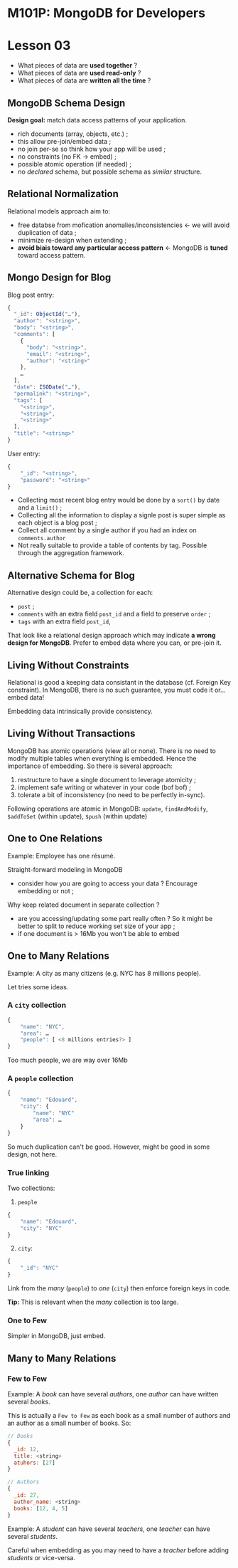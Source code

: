 # M101P: MongoDB for Developers

# Lesson 03

* What pieces of data are **used together** ?
* What pieces  of data are **used read-only** ?
* What pieces  of data are **written all the time** ?


 ## MongoDB Schema Design
 
**Design goal:** match data access patterns of your application.

* rich documents (array, objects, etc.) ;
* this allow pre-join/embed data ;
* no join per-se so think how your app will be used ;
* no constraints (no FK → embed) ;
* possible atomic operation (if needed) ;
* no _declared_ schema, but possible schema as _similar_ structure.

## Relational Normalization

Relational models approach aim to:
 
* free databse from mofication anomalies/inconsistencies ← we will avoid duplication of data ;
* minimize re-design when extending ;
* **avoid biais toward any particular access pattern** ← MongoDB is **tuned** toward access pattern.

## Mongo Design for Blog

Blog post entry:

```js
{
  "_id": ObjectId("…"),
  "author": "<string>",
  "body": "<string>",
  "comments": [
    {
      "body": "<string>",
      "email": "<string>",
      "author": "<string>"
    },
    …
  ],
  "date": ISODate("…"),
  "permalink": "<string>",
  "tags": [
    "<string>",
    "<string>",
    "<string>"
  ],
  "title": "<string>"
}
```

User entry:
```js
{
    "_id": "<string>",
    "password": "<string>"
}
```

* Collecting most recent blog entry would be done by a `sort()` by date and a `limit()` ;
* Collecting all the information to display a signle post is super simple as each object is a blog post ;
* Collect all comment by a single author if you had an index on `comments.author` 
* Not really suitable to provide a table of contents by tag. Possible through the aggregation framework.


## Alternative Schema for Blog

Alternative design could be, a collection for each:

* `post` ;
* `comments` with an extra field `post_id` and a field to preserve `order` ;
* `tags` with an extra field `post_id`,

That look like a relational design approach which may indicate **a wrong design for MongoDB**. Prefer to embed data 
where you can, or pre-join it.
 
## Living Without Constraints

Relational is good a keeping data consistant in the database (cf. Foreign Key constraint). In MongoDB, there is no 
such guarantee, you must code it or… embed data!

Embedding data intrinsically provide consistency.

## Living Without Transactions

MongoDB has atomic operations (view all or none). There is no need to modify multiple tables when everything is 
embedded. Hence the importance of embedding. So there is several approach:

1. restructure to have a single document to leverage atomicity ;
2. implement safe writing or whatever in your code (bof bof) ;
3. tolerate a bit of inconsistency (no need to be perfectly in-sync).

Following operations are atomic in MongoDB: `update`, `findAndModify`, `$addToSet` (within update), `$push` (within 
update) 

## One to One Relations

Example: Employee has one résumé.

Straight-forward modeling in MongoDB

* consider how you are going to access your data ? Encourage embedding or not ;

Why keep related document in separate collection ?

* are you accessing/updating some part really often ? So it might be better to split to reduce working set size of your app ;
* if one document is > 16Mb you won't be able to embed

## One to Many Relations

Example: A city as many citizens (e.g. NYC has 8 millions people).

Let tries some ideas. 

### A `city` collection

```js
{
    "name": "NYC",
    "area": …
    "people": [ <8 millions entries?> ]
}
```

Too much people, we are way over 16Mb

### A `people` collection

```js
{
    "name": "Edouard",
    "city": {
        "name": "NYC"
        "area": …
    }
}
```

So much duplication can't be good. However, might be good in some design, not here.

### True linking

Two collections:

1. `people`
```js
{
    "name": "Edouard",
    "city": "NYC"
}
```
2. `city`:
```js
{
    "_id": "NYC"
}
```
Link from the _many_ (`people`) to _one_ (`city`) then enforce foreign keys in code.

**Tip:** This is relevant when the _many_ collection is too large.

### One to Few

Simpler in MongoDB, just embed.

## Many to Many Relations

### Few to Few 

Example: A _book_ can have several _authors_, one _author_ can have written several _books_.
 
This is actually a `Few to Few` as each book as a small number of authors and an author as a small number of books. So:

```js
// Books
{
  _id: 12,
  title: <string>
  atuhors: [27]
}

// Authors
{
  _id: 27,
  author_name: <string>
  books: [12, 4, 5]
}
```

Example: A _student_ can have several _teachers_, one _teacher_ can have several _students_.

Careful when embedding as you may need to have a _teacher_ before adding _students_ or vice-versa. 